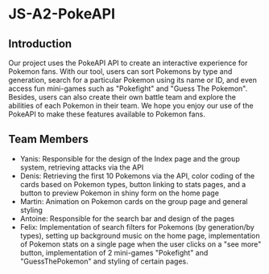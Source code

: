 # JS-A2-PokeAPI


## Introduction
Our project uses the PokeAPI API to create an interactive experience for Pokemon fans. With our tool, users can sort Pokemons by type and generation, search for a particular Pokemon using its name or ID, and even access fun mini-games such as "Pokefight" and "Guess The Pokemon". Besides, users can also create their own battle team and explore the abilities of each Pokemon in their team. We hope you enjoy our use of the PokeAPI to make these features available to Pokemon fans.

## Team Members

- Yanis: Responsible for the design of the Index page and the group system, retrieving attacks via the API
- Denis: Retrieving the first 10 Pokemons via the API, color coding of the cards based on Pokemon types, button linking to stats pages, and a button to preview Pokemon in shiny form on the home page
- Martin: Animation on Pokemon cards on the group page and general styling
- Antoine: Responsible for the search bar and design of the pages
- Felix: Implementation of search filters for Pokemons (by generation/by types), setting up background music on the home page, implementation of Pokemon stats on a single page when the user clicks on a "see more" button, implementation of 2 mini-games "Pokefight" and "GuessThePokemon" and styling of certain pages.
